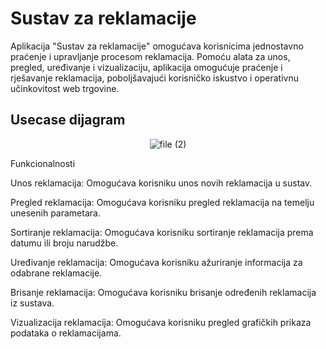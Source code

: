 # Sustav za reklamacije



Aplikacija "Sustav za reklamacije" omogućava korisnicima jednostavno praćenje i upravljanje procesom reklamacija. Pomoću alata za unos, pregled, uređivanje i vizualizaciju, aplikacija omogućuje praćenje i rješavanje reklamacija, poboljšavajući korisničko iskustvo i operativnu učinkovitost web trgovine.

## Usecase dijagram

<p align="center">
  <img src="https://github.com/JT07616/Sustav_za_reklamacije/assets/170039228/14148a44-a13f-4675-867e-3edee0e0182a" alt="file (2)">
</p>

Funkcionalnosti

Unos reklamacija: Omogućava korisniku unos novih reklamacija u sustav.

Pregled reklamacija: Omogućava korisniku pregled reklamacija na temelju unesenih parametara.

Sortiranje reklamacija: Omogućava korisniku sortiranje reklamacija prema datumu ili broju narudžbe.

Uređivanje reklamacija: Omogućava korisniku ažuriranje informacija za odabrane reklamacije.

Brisanje reklamacija: Omogućava korisniku brisanje određenih reklamacija iz sustava.

Vizualizacija reklamacija: Omogućava korisniku pregled grafičkih prikaza podataka o reklamacijama.




